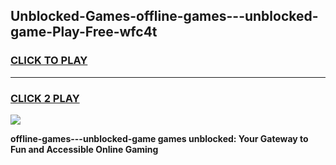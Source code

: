 
## Unblocked-Games-offline-games---unblocked-game-Play-Free-wfc4t
<h3>
<a href="https://premium76.site?title=offline-games---unblocked-game&ref=23A">CLICK TO PLAY</a></h3>
<hr>

<h3>
<a href="https://premium76.site?title=offline-games---unblocked-game&ref=23A">CLICK 2 PLAY</a>
  
</h3>

<a href="https://premium76.site?title=offline-games---unblocked-game&ref=23A"><img src="https://clearcache.store/games.png"></a>


**offline-games---unblocked-game games unblocked: Your Gateway to Fun and Accessible Online Gaming**
